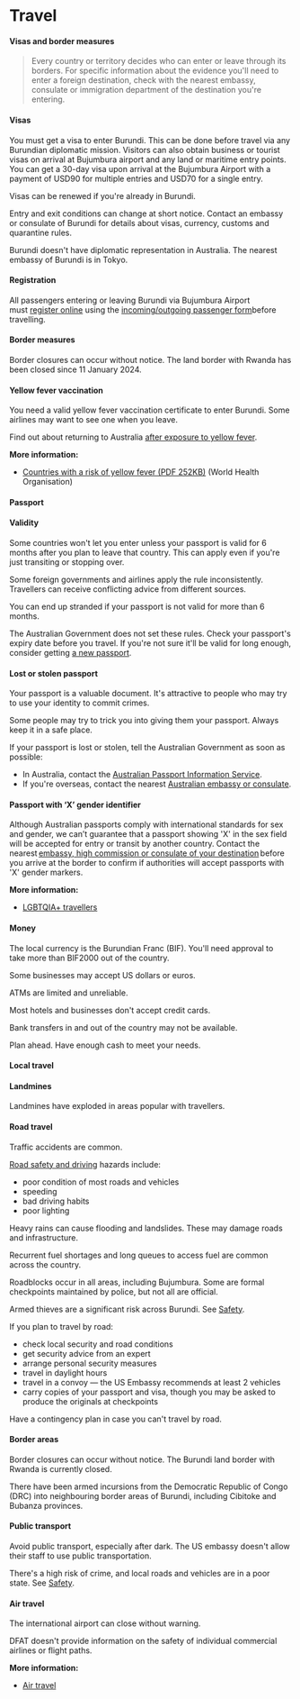 # Travel

#### Visas and border measures

> Every country or territory decides who can enter or leave through its borders. For specific information about the evidence you'll need to enter a foreign destination, check with the nearest embassy, consulate or immigration department of the destination you're entering.

#### Visas

You must get a visa to enter Burundi. This can be done before travel via any Burundian diplomatic mission. Visitors can also obtain business or tourist visas on arrival at Bujumbura airport and any land or maritime entry points. You can get a 30-day visa upon arrival at the Bujumbura Airport with a payment of USD90 for multiple entries and USD70 for a single entry.

Visas can be renewed if you're already in Burundi.

Entry and exit conditions can change at short notice. Contact an embassy or consulate of Burundi for details about visas, currency, customs and quarantine rules.

Burundi doesn't have diplomatic representation in Australia. The nearest embassy of Burundi is in Tokyo.

#### Registration

All passengers entering or leaving Burundi via Bujumbura Airport must [register online](https://migration.gov.bi/Form_Entry_Exit_Code) using the [incoming/outgoing passenger form](https://migration.gov.bi/Form_Entry_Exit_Code)before travelling.

#### Border measures

Border closures can occur without notice. The land border with Rwanda has been closed since 11 January 2024.

#### Yellow fever vaccination

You need a valid yellow fever vaccination certificate to enter Burundi. Some airlines may want to see one when you leave.

Find out about returning to Australia [after exposure to yellow fever](http://www.health.gov.au/yellowfever).

**More information:**

* [Countries with a risk of yellow fever (PDF 252KB)](https://www.who.int/publications/m/item/countries-with-risk-of-yellow-fever-transmission-and-countries-requiring-yellow-fever-vaccination-(november-2022)) (World Health Organisation)

#### Passport

#### Validity

Some countries won't let you enter unless your passport is valid for 6 months after you plan to leave that country. This can apply even if you're just transiting or stopping over.

Some foreign governments and airlines apply the rule inconsistently. Travellers can receive conflicting advice from different sources.

You can end up stranded if your passport is not valid for more than 6 months.

The Australian Government does not set these rules. Check your passport's expiry date before you travel. If you're not sure it'll be valid for long enough, consider getting [a new passport](/consular-services/passport-services "Passport services").

#### Lost or stolen passport

Your passport is a valuable document. It's attractive to people who may try to use your identity to commit crimes.

Some people may try to trick you into giving them your passport. Always keep it in a safe place.

If your passport is lost or stolen, tell the Australian Government as soon as possible:

* In Australia, contact the [Australian Passport Information Service](https://www.passports.gov.au/contact-us).
* If you're overseas, contact the nearest [Australian embassy or consulate](http://dfat.gov.au/about-us/our-locations/missions/Pages/our-embassies-and-consulates-overseas.aspx).

#### Passport with ‘X’ gender identifier

Although Australian passports comply with international standards for sex and gender, we can’t guarantee that a passport showing 'X' in the sex field will be accepted for entry or transit by another country. Contact the nearest [embassy, high commission or consulate of your destination](https://protocol.dfat.gov.au/Public/MissionsInAustralia) before you arrive at the border to confirm if authorities will accept passports with 'X' gender markers.

**More information:**

* [LGBTQIA+ travellers](https://www.smartraveller.gov.au/before-you-go/who-you-are/LGBTI)

#### Money

The local currency is the Burundian Franc (BIF). You'll need approval to take more than BIF2000 out of the country.

Some businesses may accept US dollars or euros.

ATMs are limited and unreliable.

Most hotels and businesses don't accept credit cards.

Bank transfers in and out of the country may not be available.

Plan ahead. Have enough cash to meet your needs.

#### Local travel

#### Landmines

Landmines have exploded in areas popular with travellers.

#### Road travel

Traffic accidents are common.

[Road safety and driving](/before-you-go/getting-around/road-safety "Road safety") hazards include:

* poor condition of most roads and vehicles
* speeding
* bad driving habits
* poor lighting

Heavy rains can cause flooding and landslides. These may damage roads and infrastructure.

Recurrent fuel shortages and long queues to access fuel are common across the country.

Roadblocks occur in all areas, including Bujumbura. Some are formal checkpoints maintained by police, but not all are official.

Armed thieves are a significant risk across Burundi. See [Safety](#safety).

If you plan to travel by road:

* check local security and road conditions
* get security advice from an expert
* arrange personal security measures
* travel in daylight hours
* travel in a convoy — the US Embassy recommends at least 2 vehicles
* carry copies of your passport and visa, though you may be asked to produce the originals at checkpoints

Have a contingency plan in case you can't travel by road.

#### Border areas

Border closures can occur without notice. The Burundi land border with Rwanda is currently closed.

There have been armed incursions from the Democratic Republic of Congo (DRC) into neighbouring border areas of Burundi, including Cibitoke and Bubanza provinces.

#### Public transport

Avoid public transport, especially after dark. The US embassy doesn't allow their staff to use public transportation.

There's a high risk of crime, and local roads and vehicles are in a poor state. See [Safety](#safety).

#### Air travel

The international airport can close without warning.

DFAT doesn't provide information on the safety of individual commercial airlines or flight paths.

**More information:**

* [Air travel](/before-you-go/getting-around/air-travel "Travelling by air")